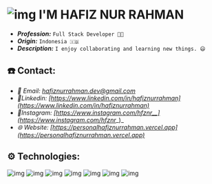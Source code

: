 # ![img](https://img.icons8.com/color/48/circled-user-male-skin-type-3--v1.png) I'M HAFIZ NUR RAHMAN
- ***Profession:*** `Full Stack Developer 🧑‍💻`
- ***Origin:*** `Indonesia 🇮🇩`
- ***Description:*** `I enjoy collaborating and learning new things. 😃`

## ☎️ Contact:
- _📧 Email: [hafiznurrahman.dev@gmail.com](hafiznurrahman.dev@gmail.com)_
- _📍Linkedin: [https://www.linkedin.com/in/hafiznurrahman](https://www.linkedin.com/in/hafiznurrahman)_
- _📍Instagram: [https://www.instagram.com/hfznr__](https://www.instagram.com/hfznr__)_
- _🌐 Website: [https://personalhafiznurrahman.vercel.app](https://personalhafiznurrahman.vercel.app)_

## ⚙️ Technologies:
![img](https://img.icons8.com/color/48/html-5--v1.png) 
![img](https://img.icons8.com/color/48/css3.png)
![img](https://img.icons8.com/color/48/javascript--v1.png)
![img](https://img.icons8.com/color/48/tailwind_css.png)
![img](https://img.icons8.com/color/48/react-native.png)
![img](https://img.icons8.com/fluency/48/node-js.png)
![img](https://img.icons8.com/fluency/48/github.png)
